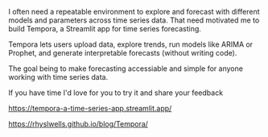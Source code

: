I often need a repeatable environment to explore and forecast with different models and parameters across time series data. That need motivated me to build Tempora, a Streamlit app for time series forecasting. 

Tempora lets users upload data, explore trends, run models like ARIMA or Prophet, and generate interpretable forecasts (without writing code). 

The goal being to make forecasting accessiable and simple for anyone working with time series data.

If you have time I'd love for you to try it and share your feedback

https://tempora-a-time-series-app.streamlit.app/

https://rhyslwells.github.io/blog/Tempora/